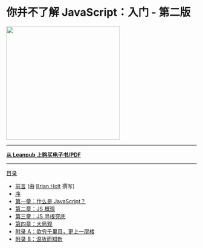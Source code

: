 # 你并不了解 JavaScript：入门 - 第二版

<img src="./images/cover.png" width="300">

---

**[从 Leanpub 上购买电子书/PDF](https://leanpub.com/ydkjsy-get-started)**

---

[目录](toc.md)

- [前言](foreword.md) (由 [Brian Holt](https://twitter.com/holtbt) 撰写)
- [序](../preface.md)
- [第一章：什么是 JavaScript？](ch1.md)
- [第二章：JS 概观](ch2.md)
- [第三章：JS 寻根究底](ch3.md)
- [第四章：大局观](ch4.md)
- [附录 A：欲穷千里目，更上一层楼](apA.md)
- [附录 B：温故而知新](apB.md)

